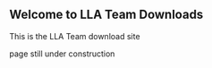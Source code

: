 ## Welcome to LLA Team  Downloads

This is the LLA Team download site

page still under construction
